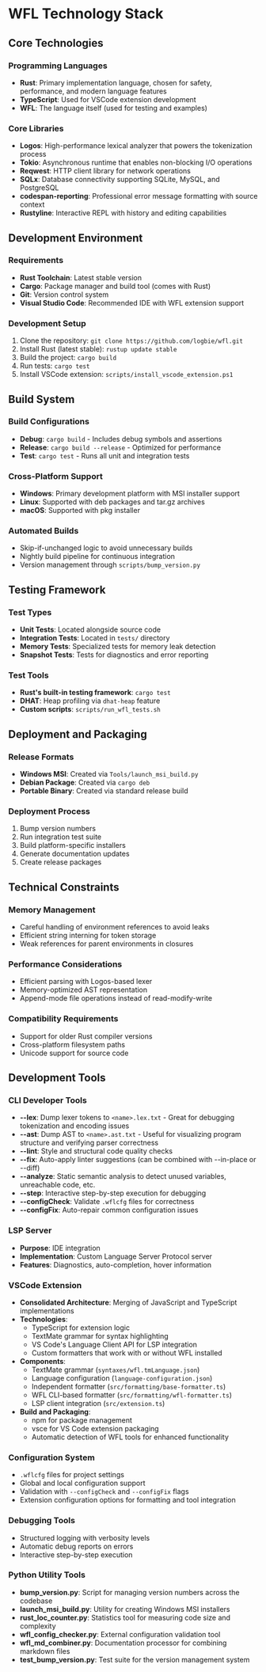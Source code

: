# WFL Technology Stack

## Core Technologies

### Programming Languages
- **Rust**: Primary implementation language, chosen for safety, performance, and modern language features
- **TypeScript**: Used for VSCode extension development
- **WFL**: The language itself (used for testing and examples)

### Core Libraries
- **Logos**: High-performance lexical analyzer that powers the tokenization process
- **Tokio**: Asynchronous runtime that enables non-blocking I/O operations
- **Reqwest**: HTTP client library for network operations
- **SQLx**: Database connectivity supporting SQLite, MySQL, and PostgreSQL
- **codespan-reporting**: Professional error message formatting with source context
- **Rustyline**: Interactive REPL with history and editing capabilities

## Development Environment

### Requirements
- **Rust Toolchain**: Latest stable version
- **Cargo**: Package manager and build tool (comes with Rust)
- **Git**: Version control system
- **Visual Studio Code**: Recommended IDE with WFL extension support

### Development Setup
1. Clone the repository: `git clone https://github.com/logbie/wfl.git`
2. Install Rust (latest stable): `rustup update stable`
3. Build the project: `cargo build`
4. Run tests: `cargo test`
5. Install VSCode extension: `scripts/install_vscode_extension.ps1`

## Build System

### Build Configurations
- **Debug**: `cargo build` - Includes debug symbols and assertions
- **Release**: `cargo build --release` - Optimized for performance
- **Test**: `cargo test` - Runs all unit and integration tests

### Cross-Platform Support
- **Windows**: Primary development platform with MSI installer support
- **Linux**: Supported with deb packages and tar.gz archives
- **macOS**: Supported with pkg installer

### Automated Builds
- Skip-if-unchanged logic to avoid unnecessary builds
- Nightly build pipeline for continuous integration
- Version management through `scripts/bump_version.py`

## Testing Framework

### Test Types
- **Unit Tests**: Located alongside source code
- **Integration Tests**: Located in `tests/` directory
- **Memory Tests**: Specialized tests for memory leak detection
- **Snapshot Tests**: Tests for diagnostics and error reporting

### Test Tools
- **Rust's built-in testing framework**: `cargo test`
- **DHAT**: Heap profiling via `dhat-heap` feature
- **Custom scripts**: `scripts/run_wfl_tests.sh`

## Deployment and Packaging

### Release Formats
- **Windows MSI**: Created via `Tools/launch_msi_build.py`
- **Debian Package**: Created via `cargo deb`
- **Portable Binary**: Created via standard release build

### Deployment Process
1. Bump version numbers
2. Run integration test suite
3. Build platform-specific installers
4. Generate documentation updates
5. Create release packages

## Technical Constraints

### Memory Management
- Careful handling of environment references to avoid leaks
- Efficient string interning for token storage
- Weak references for parent environments in closures

### Performance Considerations
- Efficient parsing with Logos-based lexer
- Memory-optimized AST representation
- Append-mode file operations instead of read-modify-write

### Compatibility Requirements
- Support for older Rust compiler versions
- Cross-platform filesystem paths
- Unicode support for source code

## Development Tools

### CLI Developer Tools
- **--lex**: Dump lexer tokens to `<name>.lex.txt` - Great for debugging tokenization and encoding issues
- **--ast**: Dump AST to `<name>.ast.txt` - Useful for visualizing program structure and verifying parser correctness
- **--lint**: Style and structural code quality checks
- **--fix**: Auto-apply linter suggestions (can be combined with --in-place or --diff)
- **--analyze**: Static semantic analysis to detect unused variables, unreachable code, etc.
- **--step**: Interactive step-by-step execution for debugging
- **--configCheck**: Validate `.wflcfg` files for correctness
- **--configFix**: Auto-repair common configuration issues

### LSP Server
- **Purpose**: IDE integration
- **Implementation**: Custom Language Server Protocol server
- **Features**: Diagnostics, auto-completion, hover information

### VSCode Extension
- **Consolidated Architecture**: Merging of JavaScript and TypeScript implementations
- **Technologies**:
  - TypeScript for extension logic
  - TextMate grammar for syntax highlighting
  - VS Code's Language Client API for LSP integration
  - Custom formatters that work with or without WFL installed
- **Components**:
  - TextMate grammar (`syntaxes/wfl.tmLanguage.json`)
  - Language configuration (`language-configuration.json`)
  - Independent formatter (`src/formatting/base-formatter.ts`)
  - WFL CLI-based formatter (`src/formatting/wfl-formatter.ts`)
  - LSP client integration (`src/extension.ts`)
- **Build and Packaging**:
  - npm for package management
  - vsce for VS Code extension packaging
  - Automatic detection of WFL tools for enhanced functionality

### Configuration System
- `.wflcfg` files for project settings
- Global and local configuration support
- Validation with `--configCheck` and `--configFix` flags
- Extension configuration options for formatting and tool integration

### Debugging Tools
- Structured logging with verbosity levels
- Automatic debug reports on errors
- Interactive step-by-step execution

### Python Utility Tools
- **bump_version.py**: Script for managing version numbers across the codebase
- **launch_msi_build.py**: Utility for creating Windows MSI installers
- **rust_loc_counter.py**: Statistics tool for measuring code size and complexity
- **wfl_config_checker.py**: External configuration validation tool
- **wfl_md_combiner.py**: Documentation processor for combining markdown files
- **test_bump_version.py**: Test suite for the version management system